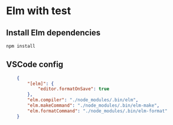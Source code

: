 # Elm with test

## Install Elm dependencies

```bash
npm install
```

## VSCode config

```json
    {
        "[elm]": {
            "editor.formatOnSave": true
        },
        "elm.compiler": "./node_modules/.bin/elm",
        "elm.makeCommand": "./node_modules/.bin/elm-make",
        "elm.formatCommand": "./node_modules/.bin/elm-format"
    }
```
